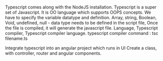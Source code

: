 Typescript comes along with the NodeJS installation. Typescript is a super set of Javascript. It is OO language which supports OOPS concepts. We have to specify the variable datatype and definition. Array, string, Boolean, Void, undefined, null - data type needs to be defined in the script file, Once the file is compiled, it will generate the javascript file.
Language, Typescript compiler, Typescript compiler language.
typescript compiler command : tsc filename.ts

Integrate typescript into an angular project which runs in UI
Create a class, with controller, router and angular components.
